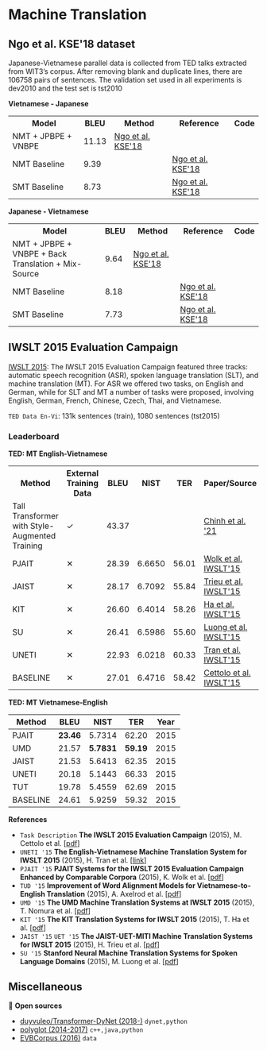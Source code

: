 # Machine Translation

## Ngo et al. KSE'18 dataset

Japanese-Vietnamese parallel data is collected from TED talks extracted from WIT3’s corpus. After removing blank
and duplicate lines, there are 106758 pairs of sentences. The validation set used in all experiments is dev2010 and the test set is tst2010

**Vietnamese - Japanese**

<table>
  <tr>
    <th>Model</th>
    <th>BLEU</th>
    <th>Method</th>
    <th>Reference</th>
    <th>Code</th>
  </tr>
  <tr>
    <td>NMT + JPBPE + VNBPE</td>
    <td>11.13</td>
     <td>
      <a href="https://arxiv.org/pdf/1805.07133.pdf">Ngo et al. KSE'18</a>
    </td>
    <td></td>
    <td></td>
  </tr>
  <tr>
    <td>NMT Baseline</td>
    <td>9.39</td>
    <td></td>
     <td>
      <a href="https://arxiv.org/pdf/1805.07133.pdf">Ngo et al. KSE'18</a>
    </td>
    <td></td>
  </tr>
  <tr>
    <td>SMT Baseline</td>
    <td>8.73</td>
    <td></td>
     <td>
      <a href="https://arxiv.org/pdf/1805.07133.pdf">Ngo et al. KSE'18</a>
    </td>
    <td></td>
  </tr>
</table>

**Japanese - Vietnamese**

<table>
  <tr>
    <th>Model</th>
    <th>BLEU</th>
    <th>Method</th>
    <th>Reference</th>
    <th>Code</th>
  </tr>
  <tr>
    <td>NMT + JPBPE + VNBPE + Back Translation + Mix-Source</td>
    <td>9.64</td>
    <td>
      <a href="https://arxiv.org/pdf/1805.07133.pdf">Ngo et al. KSE'18</a>
    </td>
    <td></td>
    <td></td>
  </tr>
  <tr>
    <td>NMT Baseline</td>
    <td>8.18</td>
    <td></td>
    <td>
      <a href="https://arxiv.org/pdf/1805.07133.pdf">Ngo et al. KSE'18</a>
    </td>
    <td></td>
  </tr>
  <tr>
    <td>SMT Baseline</td>
    <td>7.73</td>
    <td></td>
    <td>
      <a href="https://arxiv.org/pdf/1805.07133.pdf">Ngo et al. KSE'18</a>
    </td>
    <td></td>
  </tr>
</table>

## IWSLT 2015 Evaluation Campaign

[IWSLT 2015](http://workshop2015.iwslt.org/): The IWSLT 2015 Evaluation Campaign featured three tracks: automatic speech recognition (ASR), spoken language translation (SLT), and machine translation (MT). For ASR we offered two tasks, on English and German, while for SLT and MT a number of tasks were proposed, involving English, German, French, Chinese, Czech, Thai, and Vietnamese.

`TED Data En-Vi`: 131k sentences (train), 1080 sentences (tst2015) 

### Leaderboard

**TED: MT English-Vietnamese**

<table>
  <tr>
    <th>Method</th>
    <th>External Training Data</th>
    <th>BLEU</th>
    <th>NIST</th>
    <th>TER</th>
    <th>Paper/Source</th>
    <th>Code</th>
  </tr>
  <tr>
    <td>Tall Transformer with Style-Augmented Training</td>
    <td>✓</td>
    <td>43.37</td>
    <td></td>
    <td></td>
    <td>
      <a href="https://blog.vietai.org/sat/">Chinh et al. '21</a>
    </td>
    <td>
      <a href="https://github.com/vietai/SAT">vietai/SAT</a>
    </td>
  </tr>
  <tr>
    <td>PJAIT</td>
    <td>✕</td>
    <td>28.39</td>
    <td>6.6650</td>
    <td>56.01</td>
    <td>
      <a href="https://arxiv.org/pdf/1512.01639.pdf">Wolk et al. IWSLT'15</a>
    </td>
    <td></td>
  </tr>
  <tr>
    <td>JAIST</td>
    <td>✕</td>
    <td>28.17</td>
    <td>6.7092</td>
    <td>55.84</td>
    <td>
      <a href="http://workshop2015.iwslt.org/downloads/IWSLT_2015_EP_6.pdf">Trieu et al. IWSLT'15</a>
    </td>
    <td></td>
  </tr>
  <tr>
    <td>KIT</td>
    <td>✕</td>
    <td>26.60</td>
    <td>6.4014</td>
    <td>58.26</td>
    <td>
      <a href="http://workshop2015.iwslt.org/downloads/IWSLT_2015_EP_17.pdf">Ha et al. IWSLT'15</a>
    </td>
    <td></td>
  </tr>
  <tr>
    <td>SU</td>
    <td>✕</td>
    <td>26.41</td>
    <td>6.5986</td>
    <td>55.60</td>
    <td>
      <a href="http://workshop2015.iwslt.org/downloads/IWSLT_2015_EP_17.pdf">Luong et al. IWSLT'15</a>
    </td>
    <td></td>
  </tr>
  <tr>
    <td>UNETI</td>
    <td>✕</td>
    <td>22.93</td>
    <td>6.0218</td>
    <td>60.33</td>
    <td>
      <a href="http://workshop2015.iwslt.org/downloads/IWSLT_2015_EP_3.pdf">Tran et al. IWSLT'15</a>
    </td>
    <td></td>
  </tr>
  <tr>
    <td>BASELINE</td>
    <td>✕</td>
    <td>27.01</td>
    <td>6.4716</td>
    <td>58.42</td>
    <td>
      <a href="http://workshop2015.iwslt.org/downloads/IWSLT_2015_EP_3.pdf">Cettolo et al. IWSLT'15</a>
    </td>
    <td></td>
  </tr>
</table>

**TED: MT Vietnamese-English**

| Method    | BLEU   | NIST    | TER   | Year |
|-----------|--------|---------|-------|------|
| PJAIT     | **23.46**  | 5.7314  | 62.20 | 2015 |
| UMD       | 21.57  | **5.7831**  | **59.19** | 2015 |
| JAIST     | 21.53  | 5.6413  | 62.35 | 2015 |
| UNETI     | 20.18  | 5.1443  | 66.33 | 2015 |
| TUT       | 19.78  | 5.4559  | 62.69 | 2015 |
| BASELINE  | 24.61  | 5.9259  | 59.32 | 2015 |

**References**

* `Task Description` **The IWSLT 2015 Evaluation Campaign** (2015), M. Cettolo et al. [[pdf](http://workshop2015.iwslt.org/downloads/IWSLT_2015_EP_0.pdf)]
* `UNETI '15` **The English-Vietnamese Machine Translation System for IWSLT 2015** (2015), H. Tran et al. [[link](http://workshop2015.iwslt.org/downloads/IWSLT_2015_EP_3.pdf)]
* `PJAIT '15` **PJAIT Systems for the IWSLT 2015 Evaluation Campaign Enhanced by Comparable Corpora** (2015), K. Wolk et al. [[pdf](https://arxiv.org/pdf/1512.01639.pdf)]
* `TUD '15` **Improvement of Word Alignment Models for Vietnamese-to-English Translation** (2015), A. Axelrod et al. [[pdf](http://workshop2015.iwslt.org/downloads/IWSLT_2015_EP_9.pdf)]
* `UMD '15` **The UMD Machine Translation Systems at IWSLT 2015** (2015), T. Nomura et al. [[pdf](https://pdfs.semanticscholar.org/ce1c/bbd597e91e707aa4357a4f44a81d43ddfbbb.pdf)]
* `KIT '15` **The KIT Translation Systems for IWSLT 2015** (2015), T. Ha et al. [[pdf](http://workshop2015.iwslt.org/downloads/IWSLT_2015_EP_17.pdf)]
* `JAIST '15` `UET '15` **The JAIST-UET-MITI Machine Translation Systems for IWSLT 2015** (2015), H. Trieu et al. [[pdf](http://workshop2015.iwslt.org/downloads/IWSLT_2015_EP_6.pdf)]
* `SU '15` **Stanford Neural Machine Translation Systems for Spoken Language Domains** (2015), M. Luong et al. [[pdf](https://nlp.stanford.edu/pubs/luuongong-manning-iwslt15.pdf)]

## Miscellaneous

:file_folder: **Open sources**

* [duyvuleo/Transformer-DyNet (2018-)](https://github.com/duyvuleo/Transformer-DyNet) `dynet,python`
* [polyglot (2014-2017)](http://polyglot.readthedocs.io/en/latest/Transliteration.html) `c++,java,python`
* [EVBCorpus (2016)](https://sourceforge.net/projects/evbc/) `data`
